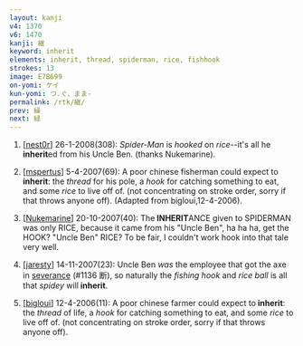 ```yaml
---
layout: kanji
v4: 1370
v6: 1470
kanji: 継
keyword: inherit
elements: inherit, thread, spiderman, rice, fishhook
strokes: 13
image: E7B699
on-yomi: ケイ
kun-yomi: つ.ぐ、まま-
permalink: /rtk/継/
prev: 繰
next: 緑
---
```


1) [<a href="http://kanji.koohii.com/profile/nest0r">nest0r</a>] 26-1-2008(308): <em>Spider-Man</em> is <em>hooked</em> on <em>rice</em>--it&#039;s all he<strong> inherit</strong>ed from his Uncle Ben. (thanks Nukemarine).

2) [<a href="http://kanji.koohii.com/profile/mspertus">mspertus</a>] 5-4-2007(69): A poor chinese fisherman could expect to <strong>inherit</strong>: the <em>thread</em> for his pole, a <em>hook</em> for catching something to eat, and some <em>rice</em> to live off of. (not concentrating on stroke order, sorry if that throws anyone off). (Adapted from bigloui,12-4-2006).

3) [<a href="http://kanji.koohii.com/profile/Nukemarine">Nukemarine</a>] 20-10-2007(40): The<strong> INHERIT</strong>ANCE given to SPIDERMAN was only RICE, because it came from his &quot;Uncle Ben&quot;, ha ha ha, get the HOOK? &quot;Uncle Ben&quot; RICE? To be fair, I couldn&#039;t work hook into that tale very well.

4) [<a href="http://kanji.koohii.com/profile/jaresty">jaresty</a>] 14-11-2007(23): Uncle Ben <em>was</em> the employee that got the axe in <a href="../v4/1136.html">severance</a> (#1136 断), so naturally the <em>fishing hook</em> and <em>rice ball</em> is all that <em>spidey</em> will<strong> inherit</strong>.

5) [<a href="http://kanji.koohii.com/profile/bigloui">bigloui</a>] 12-4-2006(11): A poor chinese farmer could expect to<strong> inherit</strong>: the <em>thread</em> of life, a <em>hook</em> for catching something to eat, and some <em>rice</em> to live off of. (not concentrating on stroke order, sorry if that throws anyone off).

